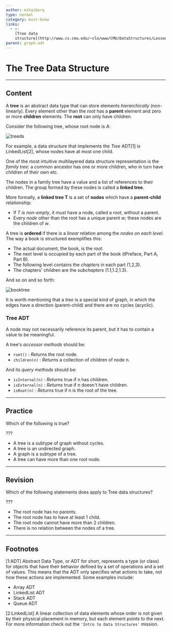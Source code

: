 ```yaml
---
author: mihaiberq
type: normal
category: must-know
links:
  - >-
    [Tree data
    structure](http://www.cs.cmu.edu/~clo/www/CMU/DataStructures/Lessons/lesson4_1.htm){website}
parent: graph-adt
---
```


# The Tree Data Structure


---

## Content

A **tree** is an abstract data type that can store elements *hierarchically* (non-linearly). Every element other than the *root* has a **parent** element and zero or more **children** elements. The **root** can only have children.

Consider the following tree, whose root node is *A*:

![treeds](https://img.enkipro.com/4e264ddca0d006f917fd2784dced716a.png)

For example, a data structure that implements the *Tree* ADT[1] is LinkedList[2], whose nodes have at most one child.

One of the most intuitive multilayered data structure representation is the *family tree*: a common ancestor has one or more children, who in turn have children of their own etc.

The nodes in a family tree have a value and a list of references to their children. The group formed by these nodes is called a **linked tree**.

More formally, a **linked tree T** is a set of **nodes** which have a **parent-child** relationship:

- If *T is non-empty*, it must have a node, called a *root*, without a parent.
- Every *node* other than the root has a unique parent *w*; these nodes are the children of *w*.

A tree is **ordered** if there is a *linear* relation among the *nodes on each level*. The way a book is structured exemplifies this:

- The actual document, the book, is the *root*.
- The next level is occupied by each part of the book (tPreface, Part A, Part B).
- The following level contains the *chapters* in each part (1,2,3).
- The chapters' children are the *subchapters* (1.1,1.2,1.3).

And so on and so forth:

![booktree](https://img.enkipro.com/80c15848eba8257d56620b059c830cf6.png)

It is worth mentioning that a *tree* is a special kind of graph, in which the edges have a direction (parent-child) and there are no cycles (acyclic).

### Tree ADT

A node may not necessarily reference its parent, but it has to contain a value to be meaningful.

A tree's *accessor methods* should be:

- `root()` : *Returns* the root node.
- `children(n)` : *Returns* a collection of children of node n.

And its *query methods* should be:

- `isInternal(n)` : *Returns* true if n has children.
- `isExternal(n)` : *Returns* true if n doesn't have children.
- `isRoot(n)` : *Returns* true if n is the root of the tree.


---

## Practice

Which of the following is true?

???

- A tree is a subtype of graph without cycles.
- A tree is an undirected graph.
- A graph is a subtype of a tree.
- A tree can have more than one root node.


---

## Revision

Which of the following statements does apply to Tree data structures?

???

- The root node has no parents.
- The root node has to have at least 1 child.
- The root node cannot have more than 2 children.
- There is no relation between the nodes of a tree.


---

## Footnotes

[1:ADT]
Abstract Data Type, or ADT for short, represents a type (or class) for objects that have their behavior defined by a set of operations and a set of values. This means that the ADT only specifies what actions to take, not how these actions are implemented. Some examples include:

- Array ADT
- LinkedList ADT
- Stack ADT
- Queue ADT

[2:LinkedList]
A linear collection of data elements whose order is not given by their physical placement in memory, but each element points to the next. For more information check out the `'Intro to Data Structures'` mission.
